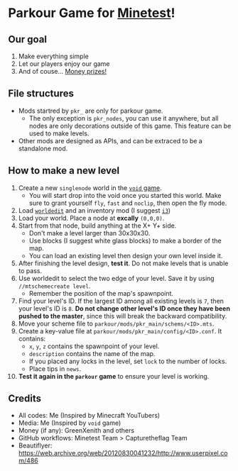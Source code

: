 # Parkour Game for [Minetest](https://minetest.net)!
## Our goal
1. Make everything simple
2. Let our players enjoy our game
3. And of couse... [Money prizes!](https://forum.minetest.net/viewtopic.php?t=27512)

## File structures
* Mods startred by `pkr_` are only for parkour game.
  * The only exception is `pkr_nodes`, you can use it anywhere, but all nodes are only decorations outside of this game. This feature can be used to make levels.
* Other mods are designed as APIs, and can be extraced to be a standalone mod.

## How to make a new level
1. Create a new `singlenode` world in the [`void` game](https://content.minetest.net/packages/Linuxdirk/void/).
   * You will start drop into the void once you started this world. Make sure to grant yourself `fly`, `fast` and `noclip`, then open the fly mode.
2. Load [`worldedit`](https://content.minetest.net/packages/sfan5/worldedit/) and an inventory mod (I suggest [`i3`](https://content.minetest.net/packages/jp/i3/))
3. Load your world. Place a node at **excally** `(0,0,0)`.
4. Start from that node, build anything at the X+ Y+ side.
   * Don't make a level larger than 30x30x30.
   * Use blocks (I suggest white glass blocks) to make a border of the map.
   * You can load an existing level then design your own level inside it.
5. After finishing the level design, **test it**. Do not make levels that is unable to pass.
6. Use worldedit to select the two edge of your level. Save it by using `//mtschemecreate level`.
   * Remember the position of the map's spawnpoint.
7. Find your level's ID. If the largest ID among all existing levels is `7`, then your level's ID is `8`. **Do not change other level's ID once they have been pushed to the master**, since this will break the backward compatibility.
8. Move your scheme file to `parkour/mods/pkr_main/schems/<ID>.mts`.
9. Create a key-value file at `parkour/mods/pkr_main/config/<ID>.conf`. It contains:
   * `x`, `y`, `z` contains the spawnpoint of your level.
   * `description` contains the name of the map.
   * If you placed any locks in the level, set `lock` to the number of locks.
   * Place tips in `news`.
10. **Test it again in the `parkour` game** to ensure your level is working.

## Credits
* All codes: Me (Inspired by Minecraft YouTubers)
* Media: Me (Inspired by `void` game)
* Money (if any): GreenXenith and others
* GitHub workflows: Minetest Team > Capturetheflag Team
* Beautiflyer: https://web.archive.org/web/20120830041232/http://www.userpixel.com/486
